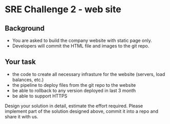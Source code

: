 # SRE Challenge 2 - web site


## Background

- You are asked to build the company website with static page only.
- Developers will commit the HTML file and images to the git repo.


## Your task

- the code to create all necessary infrasture for the website (servers, load balances, etc.)
- the pipeline to deploy files from the git repo to the website
- be able to rollback to any version deployed in last 3 month
- be able to support HTTPS

Design your solution in detail, estimate the effort required.
Please implement part of the solution designed above, commit it into a repo and share it with us. 
